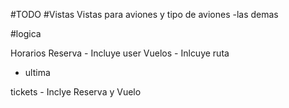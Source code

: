 #TODO
#Vistas
Vistas para aviones y tipo de aviones 
-las demas

#logica

Horarios
Reserva - Incluye user
Vuelos - Inlcuye ruta 

* ultima

tickets - Inclye Reserva y Vuelo

